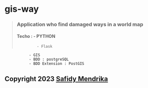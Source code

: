 # gis-way
 
> ### Application who find damaged ways in a **world map**
> #### Techo : - **PYTHON**
>              - Flask
               - GIS 
               - BDD : postgreSQL
               - BDD Extension : PostGIS
## Copyright 2023 [Safidy Mendrika](https://github.com/SafidyMendrika)
